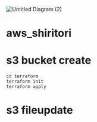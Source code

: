 ![Untitled Diagram (2)](https://user-images.githubusercontent.com/22611735/117084518-5e0a0200-ad82-11eb-8f69-ea2db8fe700f.png)


# aws_shiritori

# s3 bucket create
```
cd terraform
terraform init 
terraform apply
```

# s3 fileupdate
